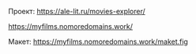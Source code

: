 Проект: https://ale-lit.ru/movies-explorer/

https://myfilms.nomoredomains.work/

Макет: https://myfilms.nomoredomains.work/maket.fig

